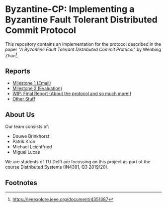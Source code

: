 # Byzantine-CP: Implementing a Byzantine Fault Tolerant Distributed Commit Protocol

This repository contains an implementation for the protocol described in the paper *"A Byzantine Fault Tolerant Distributed Commit Protocol"* by Wenbing Zhao[^1].

## Reports

- [Milestone 1 (Email)](docs/milestone1_email.md)
- [Milestone 2 (Evaluation)](docs/report2ndMilestone.md)
- [WIP: Final Report (About the protocol and so much more!)](docs/report.md)
- [Other Stuff](docs/other.md)

## About Us

Our team consists of:

- Douwe Brinkhorst
- Patrik Kron
- Michael Leichtfried
- Miguel Lucas

We are students of TU Delft are focussing on this project as part of the course Distributed Systems (IN4391, Q3 2019/20).

## Footnotes

[^1]: https://ieeexplore.ieee.org/document/4351387
